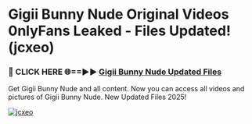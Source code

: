 # Gigii Bunny Nude Original Videos 0nlyFans Leaked - Files Updated! (jcxeo)

<h3>🔴 CLICK HERE 🌐==►► <a href="https://tinyurl.com/yrmya6cz" rel="nofollow">Gigii Bunny Nude Updated Files</a></h3>

Get Gigii Bunny Nude and all content. Now you can access all videos and pictures of Gigii Bunny Nude. New Updated Files 2025!

[![jcxeo](https://i.imgur.com/FMdXYCs.gif)](https://tinyurl.com/yrmya6cz)
